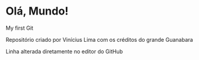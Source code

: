 # Olá, Mundo!
 My first Git 

Repositório criado por Vinícius Lima com os créditos do grande Guanabara

Linha alterada diretamente no editor do GitHub
